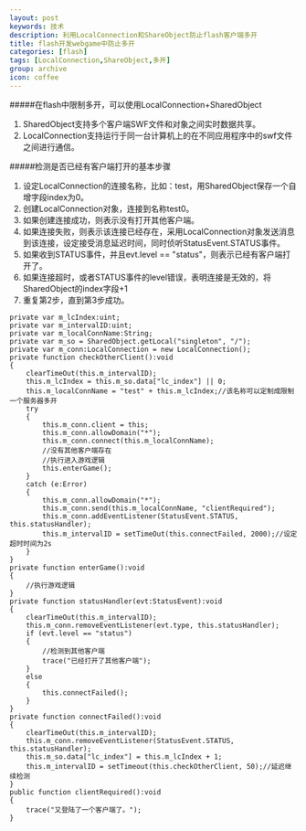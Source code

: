 ```yaml
---
layout: post
keywords: 技术
description: 利用LocalConnection和ShareObject防止flash客户端多开
title: flash开发webgame中防止多开
categories: [flash]
tags: [LocalConnection,ShareObject,多开]
group: archive
icon: coffee
---
```

#####在flash中限制多开，可以使用LocalConnection+SharedObject
1.	SharedObject支持多个客户端SWF文件和对象之间实时数据共享。
2.	LocalConnection支持运行于同一台计算机上的在不同应用程序中的swf文件之间进行通信。

#####检测是否已经有客户端打开的基本步骤

1.	设定LocalConnection的连接名称，比如：test，用SharedObject保存一个自增字段index为0。
2.	创建LocalConnection对象，连接到名称test0。
3.	如果创建连接成功，则表示没有打开其他客户端。
4.	如果连接失败，则表示该连接已经存在，采用LocalConnection对象发送消息到该连接，设定接受消息延迟时间，同时侦听StatusEvent.STATUS事件。
5.	如果收到STATUS事件，并且evt.level == "status"，则表示已经有客户端打开了。
6.	如果连接超时，或者STATUS事件的level错误，表明连接是无效的，将SharedObject的index字段+1
7.	重复第2步，直到第3步成功。

```
private var m_lcIndex:uint;
private var m_intervalID:uint;
private var m_localConnName:String;
private var m_so = SharedObject.getLocal("singleton", "/");
private var m_conn:LocalConnection = new LocalConnection();
private function checkOtherClient():void 
{
	clearTimeOut(this.m_intervalID);
	this.m_lcIndex = this.m_so.data["lc_index"] || 0;
	this.m_localConnName = "test" + this.m_lcIndex;//该名称可以定制成限制一个服务器多开
	try 
	{
		this.m_conn.client = this;
		this.m_conn.allowDomain("*");
		this.m_conn.connect(this.m_localConnName);
		//没有其他客户端存在
		//执行进入游戏逻辑
		this.enterGame();
	}
	catch (e:Error) 
	{
		this.m_conn.allowDomain("*");
		this.m_conn.send(this.m_localConnName, "clientRequired");
		this.m_conn.addEventListener(StatusEvent.STATUS, 		this.statusHandler);
		this.m_intervalID = setTimeOut(this.connectFailed, 2000);//设定超时时间为2s
	}
}
private function enterGame():void 
{
	//执行游戏逻辑
}
private function statusHandler(evt:StatusEvent):void 
{
	clearTimeOut(this.m_intervalID);
	this.m_conn.removeEventListener(evt.type, this.statusHandler);
	if (evt.level == "status") 
	{
		//检测到其他客户端
		trace("已经打开了其他客户端");
	}
	else 
	{
		this.connectFailed();
	}
}
private function connectFailed():void 
{
	clearTimeOut(this.m_intervalID);
	this.m_conn.removeEventListener(StatusEvent.STATUS, this.statusHandler);
	this.m_so.data["lc_index"] = this.m_lcIndex + 1;
	this.m_intervalID = setTimeout(this.checkOtherClient, 50);//延迟继续检测
}
public function clientRequired():void 
{
	trace("又登陆了一个客户端了。");
}
```